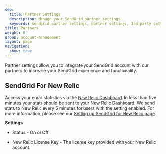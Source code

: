 ```yaml
---
seo:
  title: Partner Settings
  description: Manage your SendGrid partner settings
  keywords: sendgrid partner settings, partner settings, 3rd party settings
title: Partners
weight: 0
group: account-management
layout: page
navigation:
  show: true
---
```


Partner settings allow you to integrate your SendGrid account with our partners to increase your SendGrid experience and functionality.

## 	SendGrid For New Relic

Access your email statistics via the [New Relic Dashboard](http://newrelic.com/). In less than five minutes your stats should be sent to your New Relic Dashboard. We send stats to New Relic every 5 minutes for users with the setting enabled. For more information, please see our [Setting up SendGrid for New Relic page]({{root_url}}/user-interface/analytics-and-reporting/tracking-stats-using-new-relic/).

 **Settings**

* Status - On or Off

* New Relic License Key - The license key provided with your New Relic account.
